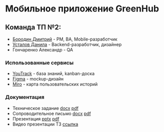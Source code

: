 # Мобильное приложение GreenHub

## Команда ТП №2:
-   [Бородин Дмитрий](https://github.com/DmitryBorodin2003 "Бородин Дмитрий") - PM, BA, Mobile-разработчик
-   [Усталов Данила](https://github.com/shagowark "Усталов Данила") - Backend-разработчик, дизайнер
-   Гончаренко Александр - QA 


### Использованные сервисы
- [YouTrack](https://dimonok.youtrack.cloud/articles/GH) - база знаний, kanban-доска
- [Figma](https://www.figma.com/file/jKboY8qMZBfpOMbDV6WTyq/GreenHub) - mockup-дизайн
- [Miro](https://miro.com/app/board/uXjVNqIybyo=/) - карта пользовательских историй


### Документация
- Техническое задание
[docx](https://github.com/shagowark/GreenHub/blob/main/docs/Техническое%20задание%20GreenHub.docx)
[pdf](https://github.com/shagowark/GreenHub/blob/main/docs/Техническое%20задание%20GreenHub.pdf)
- Сопроводительное письмо
[docx](https://github.com/shagowark/GreenHub/blob/main/docs/Сопроводительное%20письмо.docx)
[pdf](https://github.com/shagowark/GreenHub/blob/main/docs/Сопроводительное%20письмо.pdf)
- Презентация
[pptx](https://github.com/shagowark/GreenHub/blob/main/docs/GreenHub%20ТЗ%20презентация.pptx)
[pdf](https://github.com/shagowark/GreenHub/blob/main/docs/GreenHub%20ТЗ%20презентация.pdf)
- Видео презентации ТЗ 
[ссылка](https://youtu.be/XPS5ZbiWgX4)

